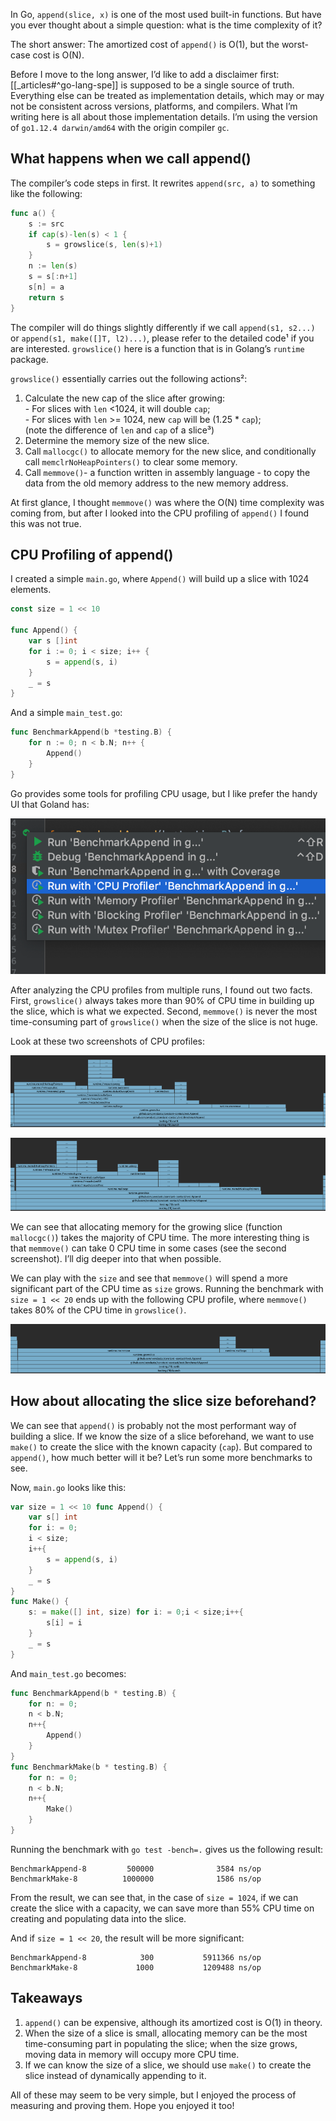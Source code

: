 
In Go, `append(slice, x)` is one of the most used built-in functions. But have you ever thought about a simple question: what is the time complexity of it?

The short answer: The amortized cost of `append()` is O(1), but the worst-case cost is O(N).

Before I move to the long answer, I’d like to add a disclaimer first: [[_articles#^go-lang-spe]] is supposed to be a single source of truth. Everything else can be treated as implementation details, which may or may not be consistent across versions, platforms, and compilers. What I’m writing here is all about those implementation details. I’m using the version of `go1.12.4 darwin/amd64` with the origin compiler `gc`.

## What happens when we call append()

The compiler’s code steps in first. It rewrites `append(src, a)` to something like the following:

```go
func a() {
	s := src
	if cap(s)-len(s) < 1 {
		s = growslice(s, len(s)+1)
	}
	n := len(s)
	s = s[:n+1]
	s[n] = a
	return s
}
```

The compiler will do things slightly differently if we call `append(s1, s2...)` or `append(s1, make([]T, l2)...)`, please refer to the detailed code¹ if you are interested. `growslice()` here is a function that is in Golang’s `runtime` package.

`growslice()` essentially carries out the following actions²:

1.  Calculate the new cap of the slice after growing:  
    \- For slices with `len` <1024, it will double `cap`;  
    \- For slices with `len` >= 1024, new `cap` will be (1.25 \* `cap`);  
    (note the difference of `len` and `cap` of a slice³)
2.  Determine the memory size of the new slice.
3.  Call `mallocgc()` to allocate memory for the new slice, and conditionally call `memclrNoHeapPointers()` to clear some memory.
4.  Call `memmove()`\- a function written in assembly language - to copy the data from the old memory address to the new memory address.

At first glance, I thought `memmove()` was where the O(N) time complexity was coming from, but after I looked into the CPU profiling of `append()` I found this was not true.

## CPU Profiling of append()

I created a simple `main.go`, where `Append()` will build up a slice with 1024 elements.

```go
const size = 1 << 10

func Append() {
	var s []int
	for i := 0; i < size; i++ {
		s = append(s, i)
	}
	_ = s
}
```

And a simple `main_test.go`:

```go
func BenchmarkAppend(b *testing.B) {
	for n := 0; n < b.N; n++ {
		Append()
	}
}

```

Go provides some tools for profiling CPU usage, but I like prefer the handy UI that Goland has:

![](img/1!6A4a9bdKUB72tvd8_oVyrA.png)

After analyzing the CPU profiles from multiple runs, I found out two facts. First, `growslice()` always takes more than 90% of CPU time in building up the slice, which is what we expected. Second, `memmove()` is never the most time-consuming part of `growslice()` when the size of the slice is not huge.

Look at these two screenshots of CPU profiles:

![](img/1!T7O24F_GJQjKhGaxGg3kKw.png)

![](img/1!6Iaags4KV6e7VycCowoz_g.png)

We can see that allocating memory for the growing slice (function `mallocgc()`) takes the majority of CPU time. The more interesting thing is that `memmove()` can take 0 CPU time in some cases (see the second screenshot). I’ll dig deeper into that when possible.

We can play with the `size` and see that `memmove()` will spend a more significant part of the CPU time as `size` grows. Running the benchmark with `size = 1 << 20` ends up with the following CPU profile, where `memmove()` takes 80% of the CPU time in `growslice()`.

![](img/1!LbCKYdriQImg7Mo9yHX9Fw.png)

## How about allocating the slice size beforehand?

We can see that `append()` is probably not the most performant way of building a slice. If we know the size of a slice beforehand, we want to use `make()` to create the slice with the known capacity (`cap`). But compared to `append()`, how much better will it be? Let’s run some more benchmarks to see.

Now, `main.go` looks like this:

```go
var size = 1 << 10 func Append() {
    var s[] int
    for i: = 0;
    i < size;
    i++{
        s = append(s, i)
    }
    _ = s
}
func Make() {
    s: = make([] int, size) for i: = 0;i < size;i++{
        s[i] = i
    }
    _ = s
}
```

And `main_test.go` becomes:

```go
func BenchmarkAppend(b * testing.B) {
    for n: = 0;
    n < b.N;
    n++{
        Append()
    }
}
func BenchmarkMake(b * testing.B) {
    for n: = 0;
    n < b.N;
    n++{
        Make()
    }
}
```

Running the benchmark with `go test -bench=.` gives us the following result:

```
BenchmarkAppend-8         500000              3584 ns/op
BenchmarkMake-8          1000000              1586 ns/op
```

From the result, we can see that, in the case of `size = 1024`, if we can create the slice with a capacity, we can save more than 55% CPU time on creating and populating data into the slice.

And if `size = 1 << 20`, the result will be more significant:

```
BenchmarkAppend-8            300           5911366 ns/op
BenchmarkMake-8             1000           1209488 ns/op
```

## Takeaways

1.  `append()` can be expensive, although its amortized cost is O(1) in theory.
2.  When the size of a slice is small, allocating memory can be the most time-consuming part in populating the slice; when the size grows, moving data in memory will occupy more CPU time.
3.  If we can know the size of a slice, we should use `make()` to create the slice instead of dynamically appending to it.

All of these may seem to be very simple, but I enjoyed the process of measuring and proving them. Hope you enjoyed it too!